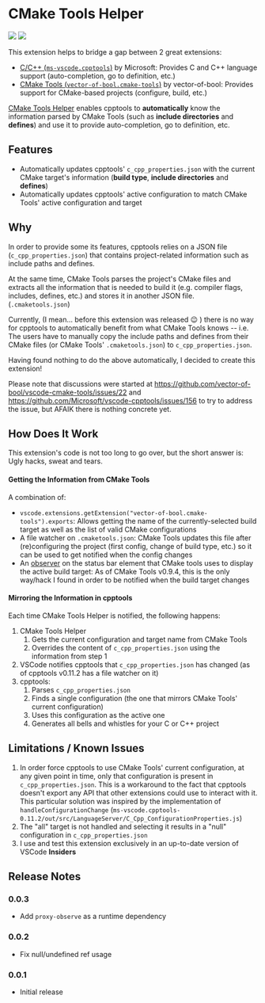# CMake Tools Helper

[![](https://vsmarketplacebadge.apphb.com/version/maddouri.cmake-tools-helper.svg?style=flat-square)](https://marketplace.visualstudio.com/items?itemName=maddouri.cmake-tools-helper)
[![](https://vsmarketplacebadge.apphb.com/installs/maddouri.cmake-tools-helper.svg?style=flat-square)](https://marketplace.visualstudio.com/items?itemName=maddouri.cmake-tools-helper)

This extension helps to bridge a gap between 2 great extensions:

* [C/C++ (`ms-vscode.cpptools`)](https://marketplace.visualstudio.com/items?itemName=ms-vscode.cpptools) by Microsoft: Provides C and C++ language support (auto-completion, go to definition, etc.)
* [CMake Tools (`vector-of-bool.cmake-tools`)](https://marketplace.visualstudio.com/items?itemName=vector-of-bool.cmake-tools) by vector-of-bool: Provides support for CMake-based projects (configure, build, etc.)

[CMake Tools Helper](https://marketplace.visualstudio.com/items?itemName=maddouri.cmake-tools-helper) enables cpptools to **automatically** know the information parsed by CMake Tools (such as **include directories** and **defines**) and use it to provide auto-completion, go to definition, etc.

## Features

* Automatically updates cpptools' `c_cpp_properties.json` with the current CMake target's information (**build type**, **include directories** and **defines**)
* Automatically updates cpptools' active configuration to match CMake Tools' active configuration and target

## Why

In order to provide some its features, cpptools relies on a JSON file (`c_cpp_properties.json`) that contains project-related information such as include paths and defines.

At the same time, CMake Tools parses the project's CMake files and extracts all the information that is needed to build it (e.g. compiler flags, includes, defines, etc.) and stores it in another JSON file. (`.cmaketools.json`)

Currently, (I mean... before this extension was released :wink: ) there is no way for cpptools to automatically benefit from what CMake Tools knows -- i.e. The users have to manually copy the include paths and defines from their CMake files (or CMake Tools' `.cmaketools.json`) to `c_cpp_properties.json`.

Having found nothing to do the above automatically, I decided to create this extension!

Please note that discussions were started at https://github.com/vector-of-bool/vscode-cmake-tools/issues/22 and https://github.com/Microsoft/vscode-cpptools/issues/156 to try to address the issue, but AFAIK there is nothing concrete yet.


## How Does It Work

This extension's code is not too long to go over, but the short answer is: Ugly hacks, sweat and tears.

#### Getting the Information from CMake Tools

A combination of:

* `vscode.extensions.getExtension("vector-of-bool.cmake-tools").exports`: Allows getting the name of the currently-selected build target as well as the list of valid CMake configurations
* A file watcher on `.cmaketools.json`: CMake Tools updates this file after (re)configuring the project (first config, change of build type, etc.) so it can be used to get notified when the config changes
* An [observer](https://www.npmjs.com/package/proxy-observe) on the status bar element that CMake tools uses to display the active build target: As of CMake Tools v0.9.4, this is the only way/hack I found in order to be notified when the build target changes

#### Mirroring the Information in cpptools

Each time CMake Tools Helper is notified, the following happens:

1. CMake Tools Helper
    1. Gets the current configuration and target name from CMake Tools
    2. Overrides the content of `c_cpp_properties.json` using the information from step 1
1. VSCode notifies cpptools that `c_cpp_properties.json` has changed (as of cpptools v0.11.2 has a file watcher on it)
1. cpptools:
    1. Parses `c_cpp_properties.json`
    1. Finds a single configuration (the one that mirrors CMake Tools' current configuration)
    1. Uses this configuration as the active one
    1. Generates all bells and whistles for your C or C++ project

## Limitations / Known Issues

1. In order force cpptools to use CMake Tools' current configuration, at any given point in time, only that configuration is present in `c_cpp_properties.json`. This is a workaround to the fact that cpptools doesn't export any API that other extensions could use to interact with it. This particular solution was inspired by the implementation of `handleConfigurationChange` (`ms-vscode.cpptools-0.11.2/out/src/LanguageServer/C_Cpp_ConfigurationProperties.js`)
1. The "all" target is not handled and selecting it results in a "null" configuration in `c_cpp_properties.json`
1. I use and test this extension exclusively in an up-to-date version of VSCode **Insiders**

## Release Notes

### 0.0.3

* Add `proxy-observe` as a runtime dependency

### 0.0.2

* Fix null/undefined ref usage

### 0.0.1

* Initial release
